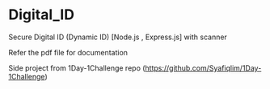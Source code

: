 # Digital_ID
Secure Digital ID (Dynamic ID) [Node.js , Express.js] with scanner

Refer the pdf file for documentation

Side project from 1Day-1Challenge repo (https://github.com/Syafiqlim/1Day-1Challenge)
